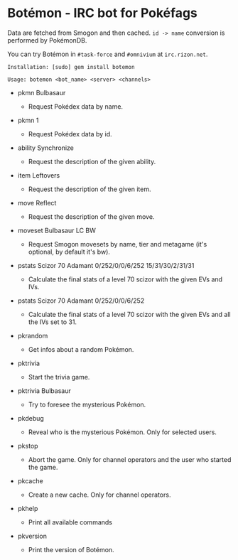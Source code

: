 # Botémon - IRC bot for Pokéfags

Data are fetched from Smogon and then cached. `id -> name` conversion is performed by PokémonDB.

You can try Botémon in `#task-force` and `#omnivium` at `irc.rizon.net`.


`Installation: [sudo] gem install botemon`

`Usage: botemon <bot_name> <server> <channels>`


- pkmn Bulbasaur
  * Request Pokédex data by name.

- pkmn 1
  * Request Pokédex data by id.

- ability Synchronize
  * Request the description of the given ability.

- item Leftovers
  * Request the description of the given item.

- move Reflect
  * Request the description of the given move.

- moveset Bulbasaur LC BW
  * Request Smogon movesets by name, tier and metagame (it's optional, by default it's bw).

- pstats Scizor 70 Adamant 0/252/0/0/6/252 15/31/30/2/31/31
  * Calculate the final stats of a level 70 scizor with the given EVs and IVs.

- pstats Scizor 70 Adamant 0/252/0/0/6/252
  * Calculate the final stats of a level 70 scizor with the given EVs and all the IVs set to 31.

- pkrandom
  * Get infos about a random Pokémon.

- pktrivia
  * Start the trivia game.

- pktrivia Bulbasaur
  * Try to foresee the mysterious Pokémon.

- pkdebug
  * Reveal who is the mysterious Pokémon. Only for selected users.

- pkstop
  * Abort the game. Only for channel operators and the user who started the game.

- pkcache
  * Create a new cache. Only for channel operators.

- pkhelp
  * Print all available commands

- pkversion
  * Print the version of Botémon.

